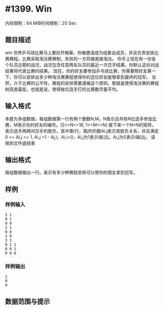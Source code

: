 # #1399. Win

内存限制：64 MiB时间限制：20 Sec

## 题目描述

win 世界乒乓球比赛马上要拉开帷幕，你被邀请成为组委会成员，并且负责安排比赛赛程。比赛采取淘汰赛赛制，失败的一方将被直接淘汰。  你手上现在有一份各个队员近期的战况，战况包含任意两名队员的最近一次交手结果。你默认这份对战结果将代表比赛的结果。 现在，你的好友要参加乒乓球比赛，你需要帮好友算一下，你可以安排出多少种淘汰赛赛程使得你的这位好友能够拿到最终的冠军。 当然，介于比赛的公平性，赛程的安排需要遵循这个原则，那就是使得淘汰赛的赛程树高度最低，也就是说，使得每位选手打的比赛数尽量平均。

## 输入格式

本题为多组数据，每组数据第一行有两个整数N,M。N表示总共有N位选手参加比赛，M表示你的好友的编号。(2<=N<=16, 1<=M<=N) 接下来一个N*N的矩阵，表示选手两两间交手的胜负。其中第i行，第j列的数Ai,j表示其胜负关系，并且满足0 <= Ai,j <= 1, Ai,j =1 - Aj,i，Ai,i=0，Ai,j为1表示i胜过j，Ai,j为0表示i输过j。 请做到文件底结束

## 输出格式

每组数据输出一行。表示有多少种赛程安排可以使你的朋友拿到冠军。

## 样例

### 样例输入

    
    2 1
    0 1
    0 0
    2 1
    0 0
    1 0
    3 3
    0 1 1
    0 0 1
    0 0 0
    
    
    

### 样例输出

    
    1
    0
    0
    
    

## 数据范围与提示
